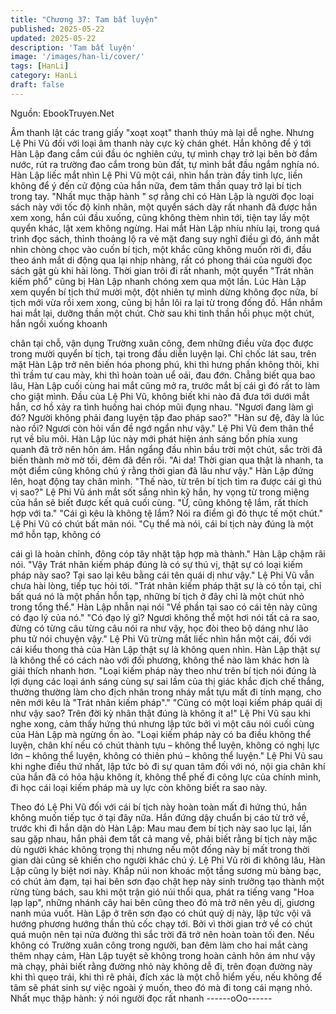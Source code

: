 ```yaml
---
title: "Chương 37: Tam bất luyện"
published: 2025-05-22
updated: 2025-05-22
description: 'Tam bất luyện'
image: '/images/han-li/cover/'
tags: [HanLi]
category: HanLi
draft: false
---
```


Nguồn: EbookTruyen.Net

Âm thanh lật các trang giấy "xoạt xoạt" thanh thúy mà lại dễ nghe.
Nhưng Lệ Phi Vũ đối với loại âm thanh này cực kỳ chán ghét.
Hắn không để ý tới Hàn Lập đang cắm cúi đầu óc nghiên cứu, tự
mình chạy trở lại bên bờ đầm nước, rút ra trường đao cắm trong
bùn đất, tự mình bắt đầu ngắm nghía nó.
Hàn Lập liếc mắt nhìn Lệ Phi Vũ một cái, nhìn hắn tràn đầy tinh
lực, liền không để ý đến cử động của hắn nữa, đem tâm thần
quay trở lại bí tịch trong tay.
"Nhất mục thập hành " sợ rằng chỉ có Hàn Lập là người đọc loại
sách này với tốc độ kinh nhân, một quyển sách dày rất nhanh đã
được hắn xem xong, hắn cúi đầu xuống, cũng không thèm nhìn
tới, tiện tay lấy một quyển khác, lật xem không ngừng.
Hai mắt Hàn Lập nhíu nhíu lại, trong quá trình đọc sách, thỉnh
thoảng lộ ra vẻ mặt đang suy nghĩ điều gì đó, ánh mắt nhìn chòng
chọc vào cuốn bí tịch, một khắc cũng không muốn rời đi, đầu theo
ánh mắt di động qua lại nhịp nhàng, rất có phong thái của người
đọc sách gật gù khi hài lòng.
Thời gian trôi đi rất nhanh, một quyển "Trát nhãn kiếm phổ" cũng
bị Hàn Lập nhanh chóng xem qua một lần.
Lúc Hàn Lập xem quyển bí tịch thứ mười một, đột nhiên tự mình
dừng không đọc nữa, bí tịch mới vừa rồi xem xong, cũng bị hắn
lôi ra lại từ trong đống đồ.
Hắn nhắm hai mắt lại, dưỡng thần một chút.
Chờ sau khi tinh thần hồi phục một chút, hắn ngồi xuống khoanh

chân tại chỗ, vận dụng Trường xuân công, đem những điều vừa
đọc được trong mười quyển bí tịch, tại trong đầu diễn luyện lại.
Chỉ chốc lát sau, trên mặt Hàn Lập trở nên biến hóa phong phú,
khi thì hưng phấn không thôi, khi thì trầm tư cau mày, khi thì hoàn
toàn uể oải, đau đớn.
Chẳng biết qua bao lâu, Hàn Lập cuối cùng hai mắt cũng mở ra,
trước mắt bị cái gì đó rất to làm cho giật mình.
Đầu của Lệ Phi Vũ, không biết khi nào đã đưa tới dưới mắt hắn,
cơ hồ xảy ra tình huống hai chóp mũi đụng nhau.
"Ngươi đang làm gì đó? Người không phải đang luyện tập đao
pháp sao?"
"Hàn sư đệ, đây là lúc nào rồi? Ngươi còn hỏi vấn đề ngớ ngẩn
như vậy." Lệ Phi Vũ đem thân thể rụt về bĩu môi.
Hàn Lập lúc này mới phát hiện ánh sáng bốn phía xung quanh đã
trở nên hôn ám.
Hắn ngẩng đầu nhìn bầu trời một chút, sắc trời đã biến thành mờ
mờ tối, đêm đã đến rồi.
"Ai da! Thời gian qua thật là nhanh, ta một điểm cũng không chú ý
rằng thời gian đã lâu như vậy."
Hàn Lập đứng lên, hoạt động tay chân mình.
"Thế nào, từ trên bí tịch tìm ra được cái gì thú vị sao?" Lệ Phi Vũ
ánh mắt sốt sắng nhìn kỹ hắn, hy vọng từ trong miệng của hắn sẽ
biết được kết quả cuối cùng.
"Ừ, cũng không tệ lắm, rất thích hợp với ta."
"Cái gì kêu là không tệ lắm? Nói ra điểm gì đó thực tế một chút."
Lệ Phi Vũ có chút bất mãn nói.
"Cụ thể mà nói, cái bí tịch này đúng là một mớ hỗn tạp, không có

cái gì là hoàn chỉnh, đông cóp tây nhặt tập hợp mà thành." Hàn
Lập chậm rãi nói.
"Vậy Trát nhãn kiếm pháp đúng là có sự thú vị, thật sự có loại
kiếm pháp này sao? Tại sao lại kêu bằng cái tên quái dị như vậy."
Lệ Phi Vũ vẫn chưa hài lòng, tiếp tục hỏi tới.
"Trát nhãn kiếm pháp thật sự là có tồn tại, chỉ bất quá nó là một
phần hỗn tạp, những bí tịch ở đây chỉ là một chút nhỏ trong tổng
thể." Hàn Lập nhẫn nại nói
"Về phần tại sao có cái tên này cũng có đạo lý của nó."
"Có đạo lý gì? Ngươi không thể một hơi nói tất cả ra sao, đừng có
từng câu từng câu nói ra như vậy, học đòi theo bộ dáng như lão
phu tử nói chuyện vậy." Lệ Phi Vũ trừng mắt liếc nhìn hắn một cái,
đối với cái kiểu thong thả của Hàn Lập thật sự là không quen
nhìn.
Hàn Lập thật sự là không thể có cách nào với đối phương, không
thể nào làm khác hơn là giải thích nhanh hơn.
"Loại kiếm pháp này theo như trên bí tịch nói đúng là lợi dụng các
loại ánh sáng cùng sự sai lầm của thị giác khắc địch chế thắng,
thường thường làm cho địch nhân trong nháy mắt tựu mất đi tính
mạng, cho nên mới kêu là "Trát nhãn kiếm pháp"."
"Cũng có một loại kiếm pháp quái dị như vậy sao? Trên đời kỳ
nhân thật đúng là không ít a!" Lệ Phi Vũ sau khi nghe xong, cảm
thấy hứng thú nhưng lập tức bởi vì một câu nói cuối cùng của
Hàn Lập mà ngừng ồn ào.
"Loại kiếm pháp này có ba điều không thể luyện, chân khí nếu có
chút thành tựu – không thể luyện, không có nghị lực lớn – không
thể luyện, không có thiên phú – không thể luyện."
Lệ Phi Vũ sau khi nghe điều thứ nhất, lập tức bỏ đi sự quan tâm
đối với nó, nội gia chân khí của hắn đã có hỏa hậu không ít,
không thể phế đi công lực của chính mình, đi học cái loại kiếm
pháp mà uy lực còn không biết ra sao này.

Theo đó Lệ Phi Vũ đối với cái bí tịch này hoàn toàn mất đi hứng
thú, hắn không muốn tiếp tục ở tại đây nữa.
Hắn đứng dậy chuẩn bị cáo từ trở về, trước khi đi hắn dặn dò
Hàn Lập: Mau mau đem bí tịch này sao lục lại, lần sau gặp nhau,
hắn phải đem tất cả mang về, phải biết rằng bí tịch này mặc dù
người khác không trọng thị nhưng nếu một đống này bị mất trong
thời gian dài cũng sẽ khiến cho người khác chú ý.
Lệ Phi Vũ rời đi không lâu, Hàn Lập cũng ly biệt nơi này.
Khắp núi non khoác một tầng sương mù bàng bạc, có chút ảm
đạm, tại hai bên sơn đạo chật hẹp này sinh trưởng tạo thành một
rừng tùng bách, sau khi một trận gió núi thổi qua, phát ra tiếng
vang "Hoa lạp lạp", những nhánh cây hai bên cũng theo đó mà
trở nên yêu dị, giương nanh múa vuốt.
Hàn Lập ở trên sơn đạo có chút quỷ dị này, lập tức vội vã hướng
phương hướng thần thủ cốc chạy tới.
Bởi vì thời gian trở về có chút quá muộn nên tại nửa đường thì
sắc trời đã trở nên hoàn toàn tối đen.
Nếu không có Trường xuân công trong người, ban đêm làm cho
hai mắt càng thêm nhạy cảm, Hàn Lập tuyệt sẽ không trong hoàn
cảnh hôn ám như vậy mà chạy, phải biết rằng đường nhỏ này
không dễ đi, trên đoạn đường này khi thì quẹo trái, khi thì rẽ phải,
đích xác là một chỗ hiểm yếu, nếu không để tâm sẽ phát sinh sự
việc ngoài ý muốn, theo đó mà đi tong cái mạng nhỏ.
Nhất mục thập hành: ý nói người đọc rất nhanh
------oOo------
